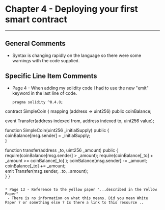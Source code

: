 # Chapter 4 - Deploying your first smart contract
---

## General Comments
* Syntax is changing rapidly on the language so there were some warnings with the code supplied.

## Specific Line Item Comments

* Page 4 -  When adding my solidity code I had to use the new "emit" keyword  in the last line of code.
   ````
   pragma solidity ^0.4.0;
contract SimpleCoin {
 mapping (address => uint256) public coinBalance;

 event Transfer(address indexed from, address indexed to, uint256 value);

 function SimpleCoin(uint256 _initialSupply) public {
     coinBalance[msg.sender] = _initialSupply;   
 }

 function transfer(address _to, uint256 _amount) public {
     require(coinBalance[msg.sender] > _amount);
     require(coinBalance[_to] + _amount >= coinBalance[_to] );
     coinBalance[msg.sender] -= _amount;  
     coinBalance[_to] += _amount;   
     emit Transfer(msg.sender, _to, _amount);  
 }
}
   ````

* Page 13 - Reference to the yellow paper "...described in the Yellow Paper"
    - There is no information on what this means. Did you mean White Paper ? or something else ? Is there a link to this resource ..
